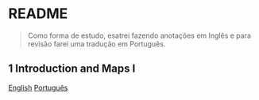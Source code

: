 # README

> Como forma de estudo, esatrei fazendo anotações em Inglês e para revisão farei uma tradução em Português.

## 1 Introduction and Maps I

[English](en_1_introduction_and_maps_i.md) [Português](pt_1_introduction_and_maps_i.md)

